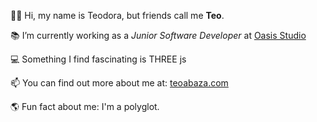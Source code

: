 👩🏼 Hi, my name is Teodora, but friends call me **Teo**.

📚 I’m currently working as a <i>Junior Software Developer</i> at [Oasis Studio](https://oasisstudio.uk//)

💻 Something I find fascinating is THREE js

📫 You can find out more about me at: [teoabaza.com](https://teoabaza.com//)

🌎 Fun fact about me: I'm a polyglot.

<!---
teoabaza/teoabaza is a ✨ special ✨ repository because its `README.md` (this file) appears on your GitHub profile.
You can click the Preview link to take a look at your changes.
--->
